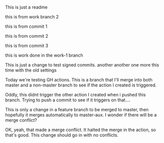 This is just a readme

this is from work branch 2

this is from commit 1

this is from commit 2

this is from commit 3

this is work done in the work-1 branch

This is just a change to test signed commits.
 another
 another
one more
this time with the old settings

Today we're testing GH actions.  This is a branch that I'll merge into both master and a non-master branch to see if the action I created is triggered. 

Oddly, this didnt trigger the other action I created when i pushed this branch.  Trying to push a commit to see if it triggers on that.... 

This is only a change in a feature branch to be merged to master, then hopefully it merges automatically to master-aux.  I wonder if there will be a merge conflict?

OK, yeah, that made a merge conflict.  It halted the merge in the action, so that's good.  This change should go in with no conflicts.  



